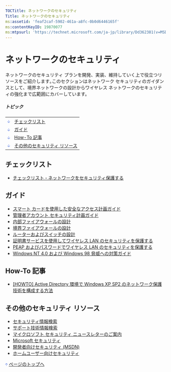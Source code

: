 ```yaml
---
TOCTitle: ネットワークのセキュリティ
Title: ネットワークのセキュリティ
ms:assetid: 'feaf2caf-5902-461a-a8fc-0b0d6446165f'
ms:contentKeyID: 19870077
ms:mtpsurl: 'https://technet.microsoft.com/ja-jp/library/Dd362381(v=MSDN.10)'
---
```


ネットワークのセキュリティ
==========================

ネットワークのセキュリティ プランを開発、実装、維持していく上で役立つリソースをご紹介します｡このセクションはネットワーク セキュリティのガイダンスとして、境界ネットワークの設計からワイヤレス ネットワークのセキュリティの強化まで広範囲にカバーしています。
  
##### トピック
  
|                                                                                                                                                                 |                                       |  
|-----------------------------------------------------------------------------------------------------------------------------------------------------------------|---------------------------------------|  
| [<img src="images/dd362381.arrow_px_down(ja-jp,TechNet.10).gif" alt="チェックリスト" width="7" height="9" />](#eaa)                | [チェックリスト](#eaa)                |  
| [<img src="images/dd362381.arrow_px_down(ja-jp,TechNet.10).gif" alt="ガイド" width="7" height="9" />](#eeb)                        | [ガイド](#eeb)                        |  
| [<img src="images/dd362381.arrow_px_down(ja-jp,TechNet.10).gif" alt="How-To 記事" width="7" height="9" />](#egc)                   | [How-To 記事](#egc)                   |  
| [<img src="images/dd362381.arrow_px_down(ja-jp,TechNet.10).gif" alt="その他のセキュリティ リソース" width="7" height="9" />](#elc) | [その他のセキュリティ リソース](#elc) |
 
チェックリスト
--------------

-   [チェックリスト ‐ ネットワークをセキュリティ保護する](http://msdn.microsoft.com/ja-jp/library/aa302346.aspx)

ガイド 
-------

-   [スマート カードを使用した安全なアクセス計画ガイド](http://www.microsoft.com/japan/technet/security/topics/networksecurity/securesmartcards/default.mspx)
-   [管理者アカウント セキュリティ計画ガイド](http://www.microsoft.com/japan/technet/security/topics/serversecurity/administratoraccounts/default.mspx)
-   [内部ファイアウォールの設計](http://www.microsoft.com/japan/technet/security/topics/networksecurity/secmod155.mspx)
-   [境界ファイアウォールの設計](http://www.microsoft.com/japan/technet/security/topics/networksecurity/secmod156.mspx)
-   [ルーターおよびスイッチの設計](http://www.microsoft.com/japan/technet/security/topics/networksecurity/secmod40.mspx)
-   [証明書サービスを使用してワイヤレス LAN のセキュリティを保護する](http://www.microsoft.com/japan/technet/security/prodtech/windowsserver2003/pkiwire/swlan.mspx)
-   [PEAP およびパスワードでワイヤレス LAN のセキュリティを保護する](http://www.microsoft.com/japan/technet/security/topics/cryptographyetc/peap_0.mspx)
-   [Windows NT 4.0 および Windows 98 脅威への対策ガイド](http://www.microsoft.com/japan/technet/security/topics/networksecurity/threatmi.mspx)

How-To 記事 
------------

-   [\[HOWTO\] Active Directory 環境で Windows XP SP2 のネットワーク保護技術を構成する方法](http://www.microsoft.com/japan/technet/security/prodtech/windowsxp/adprtect.mspx)

その他のセキュリティ リソース 
------------------------------

-   [セキュリティ情報検索](http://www.microsoft.com/japan/technet/security/current.aspx)
-   [サポート技術情報検索](http://support.microsoft.com/search/)
-   [マイクロソフト セキュリティ ニュースレターのご案内](http://www.microsoft.com/japan/technet/security/secnews/default.mspx)
-   [Microsoft セキュリティ](http://www.microsoft.com/japan/security/)
-   [開発者向けセキュリティ (MSDN)](http://msdn.microsoft.com/ja-jp/security/default.aspx)
-   [ホームユーザー向けセキュリティ](http://www.microsoft.com/japan/athome/security/default.mspx)

[<img src="images/dd362381.arrow_px_up(ja-jp,TechNet.10).gif" alt="ページのトップへ" width="7" height="9" />](#top) [ページのトップへ](#top)
